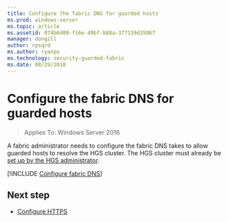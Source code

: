 ```yaml
---
title: Configure the fabric DNS for guarded hosts
ms.prod: windows-server
ms.topic: article
ms.assetid: 074b6d09-f16e-49bf-b88a-377139d35067
manager: dongill
author: rpsqrd
ms.author: ryanpu
ms.technology: security-guarded-fabric
ms.date: 08/29/2018
---
```


# Configure the fabric DNS for guarded hosts

>Applies To: Windows Server 2016

A fabric administrator needs to configure the fabric DNS takes to allow guarded hosts to resolve the HGS cluster. 
The HGS cluster must already be [set up by the HGS administrator](/WindowsServerDocs/virtualization/guarded-fabric-shielded-vm/guarded-fabric-setting-up-the-host-guardian-service-hgs.md).

[!INCLUDE [Configure fabric DNS](../../../includes/guarded-fabric-configure-fabric-dns.md)] 


## Next step

- [Configure HTTPS](guarded-fabric-configure-hgs-https.md)
